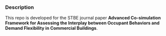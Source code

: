### Description
This repo is developed for the STBE journal paper **Advanced Co-simulation Framework for Assessing the Interplay between Occupant Behaviors and Demand Flexibility in Commercial Buildings**.
